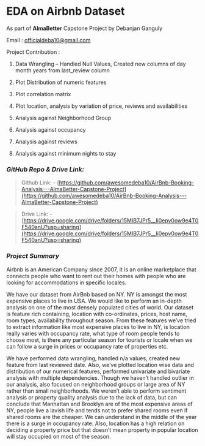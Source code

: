 # **EDA on Airbnb Dataset**

As part of **AlmaBetter** Capstone Project
by Debanjan Ganguly

Email : [officialdeba10@gmail.com](mailto:officialdeba10@gmail.com)

Project Contribution :

1. Data Wrangling – Handled Null Values, Created new columns of day month years from last_review column

2. Plot Distribution of numeric features

3. Plot correlation matrix

4. Plot location, analysis by variation of price, reviews and availabilities

5. Analysis against Neighborhood Group

6. Analysis against occupancy

7. Analysis against reviews

8. Analysis against minimum nights to stay

### *GitHub Repo & Drive Link:*

> Github Link: - [https://github.com/awesomedeba10/AirBnb-Booking-Analysis---AlmaBetter-Capstone-Project](https://github.com/awesomedeba10/AirBnb-Booking-Analysis---AlmaBetter-Capstone-Project)

> Drive Link: - [https://drive.google.com/drive/folders/15MIB7JPr5__li0epv0ow9e4T0F540anU?usp=sharing](https://drive.google.com/drive/folders/15MIB7JPr5__li0epv0ow9e4T0F540anU?usp=sharing)

### *Project Summary*

Airbnb is an American Company since 2007, it is an online marketplace that connects people who want to rent out their homes with people who are looking for accommodations in specific locales.

We have our dataset from AirBnb based on NY. NY is amongst the most expensive places to live in USA. We would like to perform an in-depth analysis on one of the most densely populated cities of world. Our dataset is feature rich containing, location with co-ordinates, prices, host name, room types, availability throughout season. From these features we’ve tried to extract information like most expensive places to live in NY, is location really varies with occupancy rate, what type of room people tends to choose most, is there any particular season for tourists or locale when we can follow a surge in prices or occupancy rate of properties etc.

We have performed data wrangling, handled n/a values, created new feature from last reviewed date. Also, we’ve plotted location wise data and distribution of our numerical features, performed univariate and bivariate analysis with multiple dependencies. Though we haven’t handled outlier in our analysis, also focused on neighborhood groups or large area of NY rather than small neighborhoods. We weren’t able to perform sentiment analysis or property quality analysis due to the lack of data, but can conclude that Manhattan and Brooklyn are of the most expensive areas of NY, people live a lavish life and tends not to prefer shared rooms even if shared rooms are the cheaper. We can understand in the middle of the year there is a surge in occupancy rate. Also, location has a high relation on deciding a property price but that doesn’t mean property in popular location will stay occupied on most of the season.
